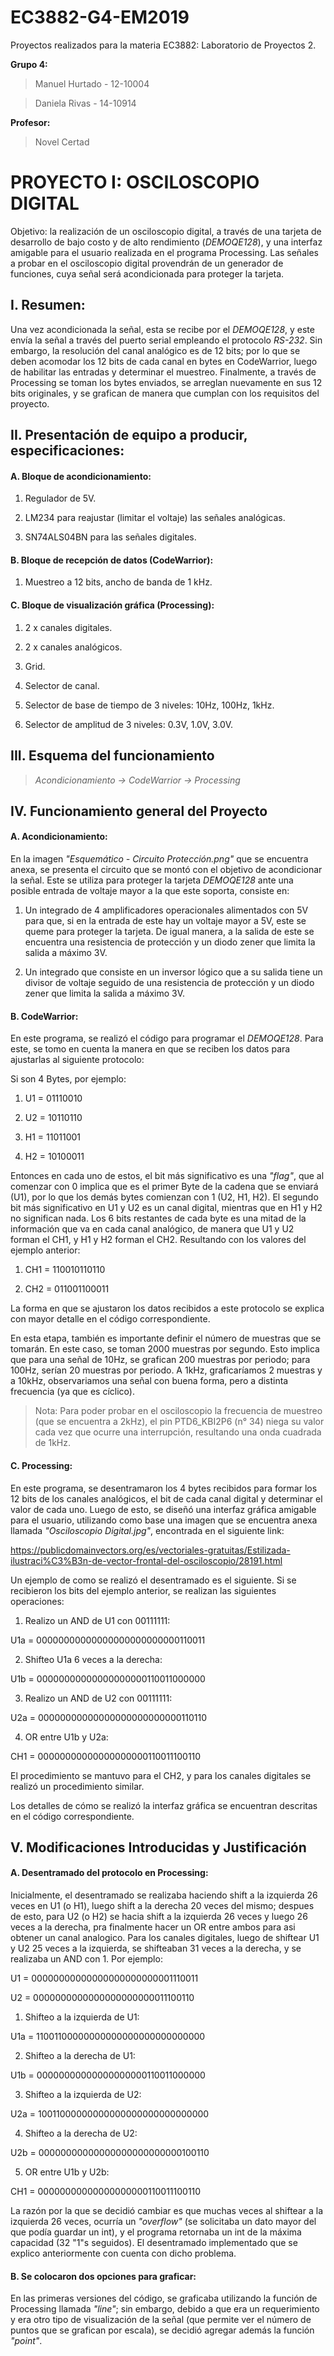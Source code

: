 # EC3882-G4-EM2019
Proyectos realizados para la materia EC3882: Laboratorio de Proyectos 2.

**Grupo 4:**

> Manuel Hurtado - 12-10004

> Daniela Rivas - 14-10914

**Profesor:** 

> Novel Certad


# PROYECTO I: OSCILOSCOPIO DIGITAL 

Objetivo: la realización de un osciloscopio digital, a través de una tarjeta de desarrollo de bajo costo y de alto rendimiento (*DEMOQE128*), y una interfaz amigable para el usuario realizada en el programa Processing. Las señales a probar en el osciloscopio digital provendrán de un generador de funciones, cuya señal será acondicionada para proteger la tarjeta.

## I.	Resumen: 

   Una vez acondicionada la señal, esta se recibe por el *DEMOQE128*, y este envía la señal a través del puerto serial empleando el protocolo *RS-232*. Sin embargo, la resolución del canal analógico es de 12 bits; por lo que se deben acomodar los 12 bits de cada canal en bytes en CodeWarrior, luego de habilitar las entradas y determinar el muestreo. Finalmente, a través de Processing se toman los bytes enviados, se arreglan nuevamente en sus 12 bits originales, y se grafican de manera que cumplan con los requisitos del proyecto.

## II.	Presentación de equipo a producir, especificaciones:

  #### A.	Bloque de acondicionamiento:
  
   1.	Regulador de 5V.
      
   2.	LM234 para reajustar (limitar el voltaje) las señales analógicas.
      
   3.	SN74ALS04BN para las señales digitales.
      
  #### B.	Bloque de recepción de datos (CodeWarrior):
  
   1.	Muestreo a 12 bits, ancho de banda de 1 kHz.
      
  #### C.	Bloque de visualización gráfica (Processing):  
  
   1.	2 x canales digitales.
      
   2.	2 x canales analógicos.
      
   3.	Grid.
      
   4.	Selector de canal. 
      
   5.	Selector de base de tiempo de 3 niveles: 10Hz, 100Hz, 1kHz.
      
   6.	Selector de amplitud de 3 niveles: 0.3V, 1.0V, 3.0V.
      

## III. Esquema del funcionamiento

   > *Acondicionamiento  ->  CodeWarrior  ->  Processing*

## IV.	Funcionamiento general del Proyecto
  
  #### A.	Acondicionamiento: 
   
   En la imagen *"Esquemático - Circuito Protección.png"* que se encuentra anexa, se presenta el circuito que se montó con el objetivo de acondicionar la señal. Este se utiliza para proteger la tarjeta *DEMOQE128* ante una posible entrada de voltaje mayor a la que este soporta, consiste en:
   
   1. Un integrado de 4 amplificadores operacionales alimentados con 5V para que, si en la entrada de este hay un voltaje mayor a 5V, este se queme para proteger la tarjeta. De igual manera, a la salida de este se encuentra una resistencia de protección y un diodo zener que limita la salida a máximo 3V.
      
   2. Un integrado que consiste en un inversor lógico que a su salida tiene un divisor de voltaje seguido de una resistencia de protección y un diodo zener que limita la salida a máximo 3V.
      

  #### B.  CodeWarrior: 

   En este programa, se realizó el código para programar el *DEMOQE128*. Para este, se tomo en cuenta la manera en que se reciben los datos para ajustarlas al siguiente protocolo: 
   
   Si son 4 Bytes, por ejemplo: 
   
   1. U1 = 01110010
   
   2. U2 = 10110110
   
   3. H1 = 11011001
   
   4. H2 = 10100011 

   Entonces en cada uno de estos, el bit más significativo es una *"flag"*, que al comenzar con 0 implica que es el primer Byte de la cadena que se enviará (U1), por lo que los demás bytes comienzan con 1 (U2, H1, H2). El segundo bit más significativo en U1 y U2 es un canal digital, mientras que en H1 y H2 no significan nada. Los 6 bits restantes de cada byte es una mitad de la información que va en cada canal analógico, de manera que U1 y U2 forman el CH1, y H1 y H2 forman el CH2. Resultando con los valores del ejemplo anterior:
   
   1. CH1 = 110010110110
   
   2. CH2 = 011001100011
   
   La forma en que se ajustaron los datos recibidos a este protocolo se explica con mayor detalle en el código correspondiente. 
   
   En esta etapa, también es importante definir el número de muestras que se tomarán. En este caso, se toman 2000 muestras por segundo. Esto implica que para una señal de 10Hz, se grafican 200 muestras por periodo; para 100Hz, serían 20 muestras por periodo. A 1kHz, graficaríamos 2 muestras y a 10kHz, observariamos una señal con buena forma, pero a distinta frecuencia (ya que es cíclico).
   
   > Nota: Para poder probar en el osciloscopio la frecuencia de muestreo (que se encuentra a 2kHz), el pin PTD6_KBI2P6 (n° 34) niega su valor cada vez que ocurre una interrupción, resultando una onda cuadrada de 1kHz.
   
  #### C.  Processing: 
  
   En este programa, se desentramaron los 4 bytes recibidos para formar los 12 bits de los canales analógicos, el bit de cada canal digital y determinar el valor de cada uno. Luego de esto, se diseñó una interfaz gráfica amigable para el usuario, utilizando como base una imagen que se encuentra anexa llamada *"Osciloscopio Digital.jpg"*, encontrada en el siguiente link: 
   
  https://publicdomainvectors.org/es/vectoriales-gratuitas/Estilizada-ilustraci%C3%B3n-de-vector-frontal-del-osciloscopio/28191.html
   
  Un ejemplo de como se realizó el desentramado es el siguiente. Si se recibieron los bits del ejemplo anterior, se realizan las siguientes operaciones: 
  
  1. Realizo un AND de U1 con 00111111:
  
  U1a = 00000000000000000000000000110011

  2. Shifteo U1a 6 veces a la derecha:
  
  U1b = 00000000000000000000110011000000

  3. Realizo un AND de U2 con 00111111:
  
  U2a = 00000000000000000000000000110110

  4. OR entre U1b y U2a:
  
  CH1 = 00000000000000000000110011100110
  
  El procedimiento se mantuvo para el CH2, y para los canales digitales se realizó un procedimiento similar.
  
  Los detalles de cómo se realizó la interfaz gráfica se encuentran descritas en el código correspondiente.  
   
## V.	Modificaciones Introducidas y Justificación
  
  #### A.	Desentramado del protocolo en Processing: 
   
   Inicialmente, el desentramado se realizaba haciendo shift a la izquierda 26 veces en U1 (o H1), luego shift a la derecha 20 veces del mismo; despues de esto, para U2 (o H2) se hacia shift a la izquierda 26 veces y luego 26 veces a la derecha, pra finalmente hacer un OR entre ambos para asi obtener un canal analogico. Para los canales digitales, luego de shiftear U1 y U2 25 veces a la izquierda, se shifteaban 31 veces a la derecha, y se realizaba un AND con 1. Por ejemplo:
        
  U1 = 00000000000000000000000001110011

  U2 = 0000000000000000000000011100110

  1. Shifteo a la izquierda de U1:
  
  U1a = 11001100000000000000000000000000

  2. Shifteo a la derecha de U1:
  
  U1b = 00000000000000000000110011000000

  3. Shifteo a la izquierda de U2:
  
  U2a = 10011000000000000000000000000000

  4. Shifteo a la derecha de U2:
  
  U2b = 00000000000000000000000000100110

  5. OR entre U1b y U2b:
  
  CH1 = 00000000000000000000110011100110

   La razón por la que se decidió cambiar es que muchas veces al shiftear a la izquierda 26 veces, ocurría un *"overflow"* (se solicitaba un dato mayor del que podía guardar un int), y el programa retornaba un int de la máxima capacidad (32 "1"s seguidos). El desentramado implementado que se explico anteriormente con cuenta con dicho problema. 
   
#### B.  Se colocaron dos opciones para graficar:

  En las primeras versiones del código, se graficaba utilizando la función de Processing llamada *"line"*; sin embargo, debido a que era un requerimiento y era otro tipo de visualización de la señal (que permite ver el número de puntos que se grafican por escala), se decidió agregar además la función *"point"*.

